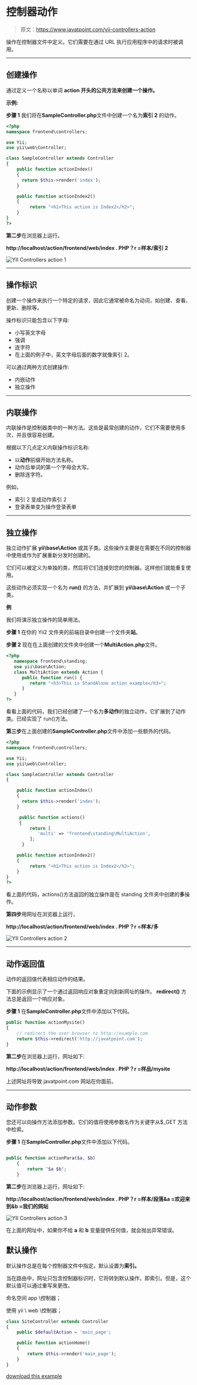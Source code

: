 # 控制器动作

> 原文：<https://www.javatpoint.com/yii-controllers-action>

操作在控制器文件中定义。它们需要在通过 URL 执行应用程序中的请求时被调用。

* * *

## 创建操作

通过定义一个名称以单词 **action 开头的公共方法来创建一个操作。**

**示例:**

**步骤 1** 我们将在**SampleController.php**文件中创建一个名为**索引 2** 的动作。

```php
<?php 
namespace frontend\controllers; 

use Yii; 
use yii\web\Controller; 

class SampleController extends Controller 
{ 
    public function actionIndex() 
    { 
      return $this->render('index'); 
    } 

    public function actionIndex2() 
    { 
         return "<h1>This action is Index2</h2>"; 
    } 
} 
?>

```

**第二步**在浏览器上运行。

**http://localhost/action/frontend/web/index . PHP？r =样本/索引 2**

![YII Controllers action 1](img/5fedb84234c3bf846abc1bae4ea0e064.png)

* * *

## 操作标识

创建一个操作来执行一个特定的请求，因此它通常被命名为动词，如创建、查看、更新、删除等。

操作标识只能包含以下字母:

*   小写英文字母
*   强调
*   连字符
*   在上面的例子中，英文字母后面的数字就像索引 2。

可以通过两种方式创建操作:

*   内嵌动作
*   独立操作

* * *

## 内联操作

内联操作是控制器类中的一种方法。这些是最常创建的动作，它们不需要使用多次，并且很容易创建。

根据以下几点定义内联操作标识名称:

*   以**动作**前缀开始方法名称。
*   动作后单词的第一个字母会大写。
*   删除连字符。

例如，

*   索引 2 变成动作索引 2
*   登录表单变为操作登录表单

* * *

## 独立操作

独立动作扩展 **yii\base\Action** 或其子类。这些操作主要是在需要在不同的控制器中使用或作为扩展重新分发时创建的。

它们可以被定义为单独的类，然后将它们连接到您的控制器。这样他们就能重复使用。

这些动作必须实现一个名为 **run()** 的方法，并扩展到 **yii\base\Action** 或一个子类。

**例**

我们将演示独立操作的简单用法。

**步骤 1** 在你的 Yii2 文件夹的前端目录中创建一个文件夹**站**。

**步骤 2** 现在在上面创建的文件夹中创建一个**MultiAction.php**文件。

```php
<?php 
   namespace frontend\standing; 
   use yii\base\Action; 
   class MultiAction extends Action { 
      public function run() { 
         return "<h3>This is StandAlone action example</h3>"; 
      } 
   } 
?>

```

看看上面的代码，我们已经创建了一个名为**多动作**的独立动作，它扩展到了动作类。已经实现了 run()方法。

**第三步**在上面创建的**SampleController.php**文件中添加一些额外的代码。

```php
<?php 
namespace frontend\controllers; 

use Yii; 
use yii\web\Controller; 

class SampleController extends Controller 
{ 

    public function actionIndex() 
    { 
      return $this->render('index'); 
    } 

     public function actions()
     { 
         return [ 
            'multi' => 'frontend\standing\MultiAction', 
         ]; 
      } 

    public function actionIndex2() 
    { 
         return "<h1>This action is Index2</h2>"; 
    } 
} 
?>

```

看上面的代码，actions()方法返回的独立操作是在 standing 文件夹中创建的**多**操作。

**第四步**用网址在浏览器上运行，

**http://localhost/action/frontend/web/index . PHP？r =样本/多**

![YII Controllers action 2](img/25ced1caf7d7dbc7a677165296713d35.png)

* * *

## 动作返回值

动作的返回值代表相应动作的结果。

下面的示例显示了一个通过返回响应对象重定向到新网址的操作。 **redirect()** 方法总是返回一个响应对象。

**步骤 1** 在**SampleController.php**文件中添加以下代码。

```php
public function actionMysite() 
{ 
    // redirect the user browser to http://example.com 
    return $this->redirect('http://javatpoint.com'); 
}

```

**第二步**在浏览器上运行，网址如下:

**http://localhost/action/frontend/web/index . PHP？r =样品/mysite**

上述网址将导致 javatpoint.com 网站在你面前。

* * *

## 动作参数

您还可以向操作方法添加参数。它们的值将使用参数名作为关键字从$_GET 方法中检索。

**步骤 1** 在**SampleController.php**文件中添加以下代码。

```php

public function actionPara($a, $b) 
    { 
   		return "$a $b"; 
	} 

```

**第二步**在浏览器上运行，网址如下:

**http://localhost/action/frontend/web/index . PHP？r =样本/段落&a =欢迎来到&b =我们的网站**

![YII Controllers action 3](img/7f19902e0c01af026b1884c27d6b89a7.png)

在上面的网址中，如果你不给 **a** 和 **b** 变量提供任何值，就会抛出异常错误。

## 默认操作

默认操作总是在每个控制器文件中指定。默认设置为**索引。**

当在路由中，网址只包含控制器标识时，它将转到默认操作，即索引。但是，这个默认值可以通过重写来更改。

命名空间 app \控制器；

使用 yii \ web \控制器；

```php
class SiteController extends Controller
{
    public $defaultAction = 'main_page';

    public function actionHome()
    {
        return $this->render('main_page');
    }
}

```

[download this example](https://static.javatpoint.com/yii/src/action.zip)